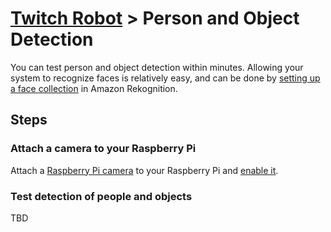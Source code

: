 # [Twitch Robot](./README.md) > Person and Object Detection

You can test person and object detection within minutes. Allowing your system to recognize faces is relatively easy, and can be done by [setting up a face collection](https://docs.aws.amazon.com/rekognition/latest/dg/create-collection-procedure.html) in Amazon Rekognition.

## Steps

### Attach a camera to your Raspberry Pi

Attach a [Raspberry Pi camera](https://www.raspberrypi.org/documentation/hardware/camera/README.md) to your Raspberry Pi and [enable it](https://www.raspberrypi.org/documentation/configuration/camera.md).
  
### Test detection of people and objects

TBD
